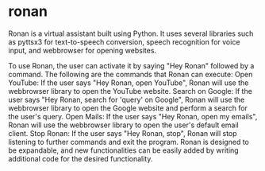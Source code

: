# ronan
Ronan is a virtual assistant built using Python. It uses several libraries such as pyttsx3 for text-to-speech conversion, speech recognition for voice input, and webbrowser for opening websites.

  To use Ronan, the user can activate it by saying "Hey Ronan" followed by a command. The following are the commands that Ronan can execute:  Open YouTube: If the user says "Hey Ronan, open YouTube", Ronan will use the webbrowser library to open the YouTube website.  Search on Google: If the user says "Hey Ronan, search for 'query' on Google", Ronan will use the webbrowser library to open the Google website and perform a search for the user's query.  Open Mails: If the user says "Hey Ronan, open my emails", Ronan will use the webbrowser library to open the user's default email client.  Stop Ronan: If the user says "Hey Ronan, stop", Ronan will stop listening to further commands and exit the program.  Ronan is designed to be expandable, and new functionalities can be easily added by writing additional code for the desired functionality.
